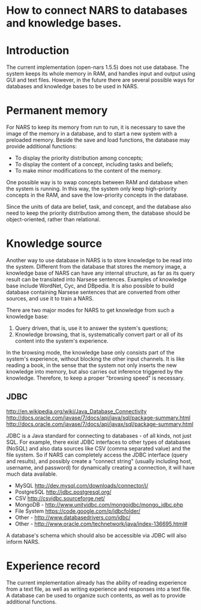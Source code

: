 # How to connect NARS to databases and knowledge bases.

# Introduction

The current implementation (open-nars 1.5.5) does not use database. The system keeps its whole memory in RAM, and handles input and output using GUI and text files. However, in the future there are several possible ways for databases and knowledge bases to be used in NARS.

# Permanent memory

For NARS to keep its memory from run to run, it is necessary to save the image of the memory in a database, and to start a new system with a preloaded memory. Beside the save and load functions, the database may provide additional functions:
- To display the priority distribution among concepts;
- To display the content of a concept, including tasks and beliefs;
- To make minor modifications to the content of the memory.

One possible way is to swap concepts between RAM and database when the system is running. In this way, the system only keep high-priority concepts in the RAM, and save the low-priority concepts in the database.

Since the units of data are belief, task, and concept, and the database also need to keep the priority distribution among them, the database should be object-oriented, rather than relational.

# Knowledge source

Another way to use database in NARS is to store knowledge to be read into the system. Different from the database that stores the memory image, a knowledge base of NARS can have any internal structure, as far as its query result can be translated into Narsese sentences. Examples of knowledge base include WordNet, Cyc, and DBpedia. It is also possible to build database containing Narsese sentences that are converted from other sources, and use it to train a NARS.

There are two major modes for NARS to get knowledge from such a knowledge base:
1. Query driven, that is, use it to answer the system's questions;
1. Knowledge browsing, that is, systematically convert part or all of its content into the system's experience.

In the browsing mode, the knowledge base only consists part of the system's experience, without blocking the other input channels. It is like reading a book, in the sense that the system not only inserts the new knowledge into memory, but also carries out inference triggered by the knowledge. Therefore, to keep a proper "browsing speed" is necessary. 

## JDBC

http://en.wikipedia.org/wiki/Java_Database_Connectivity
http://docs.oracle.com/javase/7/docs/api/java/sql/package-summary.html
http://docs.oracle.com/javase/7/docs/api/javax/sql/package-summary.html

JDBC is a Java standard for connecting to databases - of all kinds, not just SQL.  For example, there exist JDBC interfaces to other types of databases (NoSQL) and also data sources like CSV (comma separated value) and the file system.  So if NARS can completely access the JDBC interface (query and results), and possibly create a "connect string" (usually including host, username, and password) for dynamically creating a connection, it will have much data available.

- MySQL http://dev.mysql.com/downloads/connector/j/
- PostgreSQL http://jdbc.postgresql.org/
- CSV http://csvjdbc.sourceforge.net/
- MongoDB - http://www.unityjdbc.com/mongojdbc/mongo_jdbc.php
- File System https://code.google.com/p/jdbcfolder/
- Other - http://www.databasedrivers.com/jdbc/
- Other - http://www.oracle.com/technetwork/java/index-136695.html#

A database's schema which should also be accessible via JDBC will also inform NARS.


# Experience record

The current implementation already has the ability of reading experience from a text file, as well as writing experience and responses into a text file. A database can be used to organize such contents, as well as to provide additional functions.